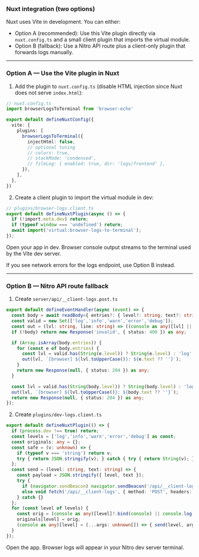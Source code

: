 ### Nuxt integration (two options)

Nuxt uses Vite in development. You can either:
- Option A (recommended): Use this Vite plugin directly via `nuxt.config.ts` and a small client plugin that imports the virtual module.
- Option B (fallback): Use a Nitro API route plus a client-only plugin that forwards logs manually.

---

### Option A — Use the Vite plugin in Nuxt

1) Add the plugin to `nuxt.config.ts` (disable HTML injection since Nuxt does not serve `index.html`):

```ts
// nuxt.config.ts
import browserLogsToTerminal from 'browser-echo'

export default defineNuxtConfig({
  vite: {
    plugins: [
      browserLogsToTerminal({
        injectHtml: false,
        // optional tuning
        // colors: true,
        // stackMode: 'condensed',
        // fileLog: { enabled: true, dir: 'logs/frontend' },
      }),
    ],
  },
})
```

2) Create a client plugin to import the virtual module in dev:

```ts
// plugins/browser-logs.client.ts
export default defineNuxtPlugin(async () => {
  if (!import.meta.dev) return;
  if (typeof window === 'undefined') return;
  await import('virtual:browser-logs-to-terminal');
});
```

Open your app in dev. Browser console output streams to the terminal used by the Vite dev server.

If you see network errors for the logs endpoint, use Option B instead.

---

### Option B — Nitro API route fallback

1) Create `server/api/__client-logs.post.ts`

```ts
export default defineEventHandler(async (event) => {
  const body = await readBody<{ entries?: { level?: string; text?: string }[]; level?: string; text?: string } | null>(event);
  const valid = new Set(['log','info','warn','error','debug']);
  const out = (lvl: string, line: string) => ((console as any)[lvl] || console.log)(line);
  if (!body) return new Response('invalid', { status: 400 }) as any;

  if (Array.isArray(body.entries)) {
    for (const e of body.entries) {
      const lvl = valid.has(String(e.level)) ? String(e.level) : 'log';
      out(lvl, `[browser] ${lvl.toUpperCase()}: ${e.text ?? ''}`);
    }
    return new Response(null, { status: 204 }) as any;
  }

  const lvl = valid.has(String(body.level)) ? String(body.level) : 'log';
  out(lvl, `[browser] ${lvl.toUpperCase()}: ${body.text ?? ''}`);
  return new Response(null, { status: 204 }) as any;
});
```

2) Create `plugins/dev-logs.client.ts`

```ts
export default defineNuxtPlugin(() => {
  if (process.dev !== true) return;
  const levels = ['log','info','warn','error','debug'] as const;
  const originals: any = {};
  const safe = (v: unknown) => {
    if (typeof v === 'string') return v;
    try { return JSON.stringify(v); } catch { try { return String(v); } catch { return '[Unserializable]'; } }
  };
  const send = (level: string, text: string) => {
    const payload = JSON.stringify({ level, text });
    try {
      if (navigator.sendBeacon) navigator.sendBeacon('/api/__client-logs', new Blob([payload], { type: 'application/json' }));
      else void fetch('/api/__client-logs', { method: 'POST', headers: { 'content-type': 'application/json' }, body: payload, keepalive: true, cache: 'no-store' });
    } catch {}
  };
  for (const level of levels) {
    const orig = (console as any)[level]?.bind(console) || console.log.bind(console);
    originals[level] = orig;
    (console as any)[level] = (...args: unknown[]) => { send(level, args.map(safe).join(' ')); try { orig(...args); } catch {} };
  }
});
```

Open the app. Browser logs will appear in your Nitro dev server terminal.
